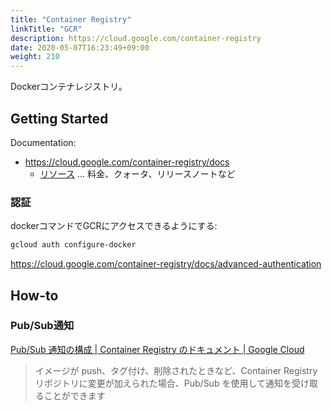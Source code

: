```yaml
---
title: "Container Registry"
linkTitle: "GCR"
description: https://cloud.google.com/container-registry
date: 2020-05-07T16:23:49+09:00
weight: 210
---
```


Dockerコンテナレジストリ。

## Getting Started

Documentation:

- https://cloud.google.com/container-registry/docs
  - [リソース](https://cloud.google.com/container-registry/docs?hl=ja) ... 料金、クォータ、リリースノートなど

### 認証

dockerコマンドでGCRにアクセスできるようにする:

```sh
gcloud auth configure-docker
```

https://cloud.google.com/container-registry/docs/advanced-authentication

## How-to
### Pub/Sub通知

[Pub/Sub 通知の構成 | Container Registry のドキュメント | Google Cloud](https://cloud.google.com/container-registry/docs/configuring-notifications?hl=ja)

> イメージが push、タグ付け、削除されたときなど、Container Registry リポジトリに変更が加えられた場合、Pub/Sub を使用して通知を受け取ることができます

